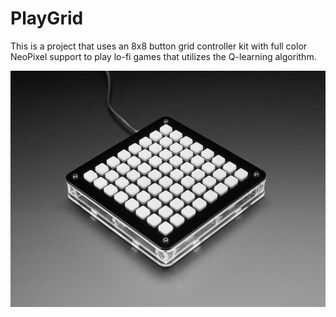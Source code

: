 # PlayGrid

This is a project that uses an 8x8 button grid controller kit with full color
NeoPixel support to play lo-fi games that utilizes the Q-learning algorithm.

![Alt text](neotrellis_off.jpg?raw=true "NeoTrellis")
